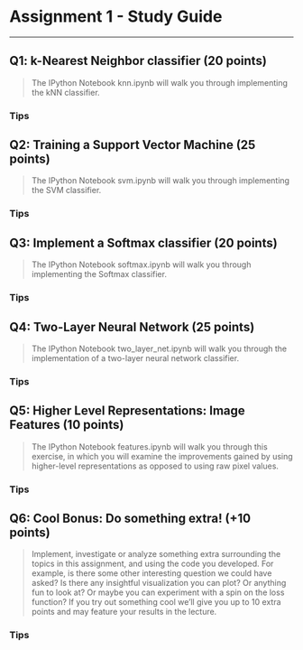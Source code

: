 # Assignment 1 - Study Guide
___

## Q1: k-Nearest Neighbor classifier (20 points)

> The IPython Notebook knn.ipynb will walk you through implementing the kNN classifier.

### Tips


## Q2: Training a Support Vector Machine (25 points)

> The IPython Notebook svm.ipynb will walk you through implementing the SVM classifier.

### Tips


## Q3: Implement a Softmax classifier (20 points)

> The IPython Notebook softmax.ipynb will walk you through implementing the Softmax classifier.

### Tips

## Q4: Two-Layer Neural Network (25 points)

> The IPython Notebook two_layer_net.ipynb will walk you through the implementation of a two-layer neural network classifier.

### Tips

## Q5: Higher Level Representations: Image Features (10 points)

> The IPython Notebook features.ipynb will walk you through this exercise, in which you will examine the improvements gained by using higher-level representations as opposed to using raw pixel values.

### Tips


## Q6: Cool Bonus: Do something extra! (+10 points)

> Implement, investigate or analyze something extra surrounding the topics in this assignment, and using the code you developed. For example, is there some other interesting question we could have asked? Is there any insightful visualization you can plot? Or anything fun to look at? Or maybe you can experiment with a spin on the loss function? If you try out something cool we’ll give you up to 10 extra points and may feature your results in the lecture.

### Tips
